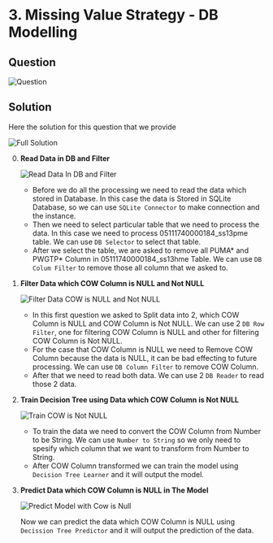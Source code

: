 # 3. Missing Value Strategy - DB Modelling

## Question
![Question](https://github.com/wildangbudhi/BIG-Data-with-KNIM/blob/master/2.%20DB%20Processing%20-%20Missing%20Value%20Strategy/3.%20DB%20Modelling/Screenshoot/Question.png)

## Solution
Here the solution for this question that we provide

![Full Solution](https://github.com/wildangbudhi/BIG-Data-with-KNIM/blob/master/2.%20DB%20Processing%20-%20Missing%20Value%20Strategy/3.%20DB%20Modelling/Screenshoot/Full%20Solution.png)

0. **Read Data in DB and Filter**

    ![Read Data In DB and Filter](https://github.com/wildangbudhi/BIG-Data-with-KNIM/blob/master/2.%20DB%20Processing%20-%20Missing%20Value%20Strategy/3.%20DB%20Modelling/Screenshoot/0.%20Read%20Data%20and%20Filtering.png)

    - Before we do all the processing we need to read the data which stored in Database. In this case the data is Stored in SQLite Database, so we can use ```SQLite Connector``` to make connection and the instance.
    - Then we need to select particular table that we need to process the data. In this case we need to process 05111740000184_ss13pme table. We can use ```DB Selector``` to select that table.
    - After we select the table, we are asked to remove all PUMA* and PWGTP* Column in 05111740000184_ss13hme Table. We can use ```DB Colum Filter``` to remove those all column that we asked to.

1. **Filter Data which COW Column is NULL and Not NULL**

    ![Filter Data COW is NULL and Not NULL](https://github.com/wildangbudhi/BIG-Data-with-KNIM/blob/master/2.%20DB%20Processing%20-%20Missing%20Value%20Strategy/3.%20DB%20Modelling/Screenshoot/1.%20Filter%20Data%20COW%20is%20Null%20and%20Not%20Null.png)

    - In this first question we asked to Split data into 2, which COW Column is NULL and COW Column is Not NULL. We can use 2 ```DB Row Filter```, one for filtering COW Column is NULL and other for filtering COW Column is Not NULL.
    - For the case that COW Column is NULL we need to Remove COW Column because the data is NULL, it can be bad effecting to future processing. We can use ```DB Column Filter``` to remove COW Column.
    - After that we need to read both data. We can use 2 ```DB Reader``` to read those 2 data.

2. **Train Decision Tree using Data which COW Column is Not NULL**

    ![Train COW is Not NULL](https://github.com/wildangbudhi/BIG-Data-with-KNIM/blob/master/2.%20DB%20Processing%20-%20Missing%20Value%20Strategy/3.%20DB%20Modelling/Screenshoot/2%20Train%20Cow%20is%20Not%20Null.png)

    - To train the data we need to convert the COW Column from Number to be String. We can use ```Number to String``` so we only need to spesify which column that we want to transform from Number to String.
    - After COW Column transformed we can train the model using ```Decision Tree Learner``` and it will output the model.

3. **Predict Data which COW Column is NULL in The Model**

    ![Predict Model with Cow is Null](https://github.com/wildangbudhi/BIG-Data-with-KNIM/blob/master/2.%20DB%20Processing%20-%20Missing%20Value%20Strategy/3.%20DB%20Modelling/Screenshoot/3.%20Predict%20Model%20with%20Cow%20is%20Null.png)

    Now we can predict the data which COW Column is NULL using ```Decission Tree Predictor``` and it will output the prediction of the data.